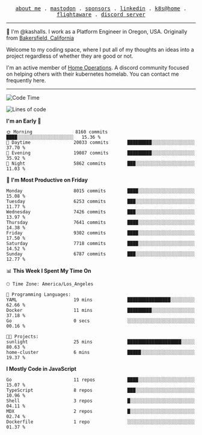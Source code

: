 <p align="center">
  <samp>
    <a href="https://jordanjones.org/">about me</a> .
    <a rel="me" href="https://mastodon.social/@kashall">mastodon</a> .
    <a href="https://github.com/sponsors/kashalls">sponsors</a> .
    <a href="https://linkedin.com/in/jordpjones">linkedin</a> .
    <a href="https://github.com/kashalls/home-cluster">k8s@home</a> .
    <a href="https://flightaware.com/adsb/stats/user/kashalls">flightaware</a> .
    <a href="https://discord.gg/V2WrCfqba9">discord server</a>
  </samp>
</p>

----------------------------------------------------------------

:wave: I'm @kashalls. I work as a Platform Engineer in Oregon, USA. Originally from [Bakersfield, California](https://maps.app.goo.gl/QQMtywTWghpXB6Tu6)

Welcome to my coding space, where I put all of my thoughts an ideas into a project regardless of whether they are good or not.

I'm an active member of [Home Operations](https://discord.gg/home-operations). A discord community focused on helping others with their kubernetes homelab. You can contact me frequently here.

----------------------------------------------------------------
<!--START_SECTION:waka-->
![Code Time](http://img.shields.io/badge/Code%20Time-2%2C442%20hrs%2047%20mins-blue)

![Lines of code](https://img.shields.io/badge/From%20Hello%20World%20I%27ve%20Written-11.0%20million%20lines%20of%20code-blue)

**I'm an Early 🐤** 

```text
🌞 Morning                8160 commits        ████░░░░░░░░░░░░░░░░░░░░░   15.36 % 
🌆 Daytime                20033 commits       █████████░░░░░░░░░░░░░░░░   37.70 % 
🌃 Evening                19087 commits       █████████░░░░░░░░░░░░░░░░   35.92 % 
🌙 Night                  5862 commits        ███░░░░░░░░░░░░░░░░░░░░░░   11.03 % 
```
📅 **I'm Most Productive on Friday** 

```text
Monday                   8015 commits        ████░░░░░░░░░░░░░░░░░░░░░   15.08 % 
Tuesday                  6253 commits        ███░░░░░░░░░░░░░░░░░░░░░░   11.77 % 
Wednesday                7426 commits        ███░░░░░░░░░░░░░░░░░░░░░░   13.97 % 
Thursday                 7641 commits        ████░░░░░░░░░░░░░░░░░░░░░   14.38 % 
Friday                   9302 commits        ████░░░░░░░░░░░░░░░░░░░░░   17.50 % 
Saturday                 7718 commits        ████░░░░░░░░░░░░░░░░░░░░░   14.52 % 
Sunday                   6787 commits        ███░░░░░░░░░░░░░░░░░░░░░░   12.77 % 
```


📊 **This Week I Spent My Time On** 

```text
🕑︎ Time Zone: America/Los_Angeles

💬 Programming Languages: 
YAML                     19 mins             ████████████████░░░░░░░░░   62.66 % 
Docker                   11 mins             █████████░░░░░░░░░░░░░░░░   37.18 % 
Go                       0 secs              ░░░░░░░░░░░░░░░░░░░░░░░░░   00.16 % 

🐱‍💻 Projects: 
sunlight                 25 mins             ████████████████████░░░░░   80.63 % 
home-cluster             6 mins              █████░░░░░░░░░░░░░░░░░░░░   19.37 % 
```

**I Mostly Code in JavaScript** 

```text
Go                       11 repos            ████░░░░░░░░░░░░░░░░░░░░░   15.07 % 
TypeScript               8 repos             ███░░░░░░░░░░░░░░░░░░░░░░   10.96 % 
Shell                    3 repos             █░░░░░░░░░░░░░░░░░░░░░░░░   04.11 % 
MDX                      2 repos             █░░░░░░░░░░░░░░░░░░░░░░░░   02.74 % 
Dockerfile               1 repo              ░░░░░░░░░░░░░░░░░░░░░░░░░   01.37 % 
```




<!--END_SECTION:waka-->
